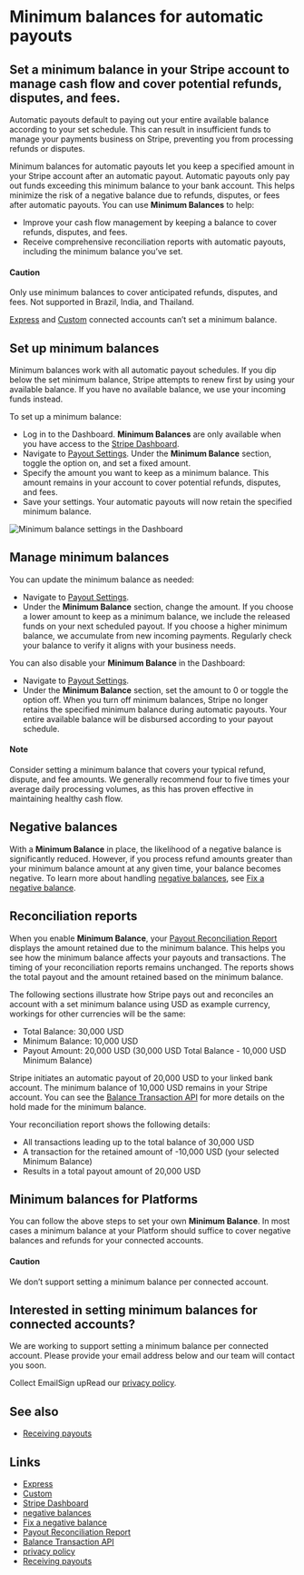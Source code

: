 # Minimum balances for automatic payouts

## Set a minimum balance in your Stripe account to manage cash flow and cover potential refunds, disputes, and fees.

Automatic payouts default to paying out your entire available balance according
to your set schedule. This can result in insufficient funds to manage your
payments business on Stripe, preventing you from processing refunds or disputes.

Minimum balances for automatic payouts let you keep a specified amount in your
Stripe account after an automatic payout. Automatic payouts only pay out funds
exceeding this minimum balance to your bank account. This helps minimize the
risk of a negative balance due to refunds, disputes, or fees after automatic
payouts. You can use **Minimum Balances** to help:

- Improve your cash flow management by keeping a balance to cover refunds,
disputes, and fees.
- Receive comprehensive reconciliation reports with automatic payouts, including
the minimum balance you’ve set.

#### Caution

Only use minimum balances to cover anticipated refunds, disputes, and fees. Not
supported in Brazil, India, and Thailand.

[Express](https://docs.stripe.com/connect/express-accounts) and
[Custom](https://docs.stripe.com/connect/custom-accounts) connected accounts
can’t set a minimum balance.

## Set up minimum balances

Minimum balances work with all automatic payout schedules. If you dip below the
set minimum balance, Stripe attempts to renew first by using your available
balance. If you have no available balance, we use your incoming funds instead.

To set up a minimum balance:

- Log in to the Dashboard. **Minimum Balances** are only available when you have
access to the [Stripe Dashboard](https://dashboard.stripe.com/settings/payouts).
- Navigate to [Payout Settings](https://dashboard.stripe.com/settings/payouts).
Under the **Minimum Balance** section, toggle the option on, and set a fixed
amount.
- Specify the amount you want to keep as a minimum balance. This amount remains
in your account to cover potential refunds, disputes, and fees.
- Save your settings. Your automatic payouts will now retain the specified
minimum balance.

![Minimum balance settings in the
Dashboard](https://b.stripecdn.com/docs-statics-srv/assets/minimum-balances.ca159ff2ac6b90b6fe4371eaadceba50.png)

## Manage minimum balances

You can update the minimum balance as needed:

- Navigate to [Payout Settings](https://dashboard.stripe.com/settings/payouts).
- Under the **Minimum Balance** section, change the amount. If you choose a
lower amount to keep as a minimum balance, we include the released funds on your
next scheduled payout. If you choose a higher minimum balance, we accumulate
from new incoming payments. Regularly check your balance to verify it aligns
with your business needs.

You can also disable your **Minimum Balance** in the Dashboard:

- Navigate to [Payout Settings](https://dashboard.stripe.com/settings/payouts).
- Under the **Minimum Balance** section, set the amount to 0 or toggle the
option off. When you turn off minimum balances, Stripe no longer retains the
specified minimum balance during automatic payouts. Your entire available
balance will be disbursed according to your payout schedule.

#### Note

Consider setting a minimum balance that covers your typical refund, dispute, and
fee amounts. We generally recommend four to five times your average daily
processing volumes, as this has proven effective in maintaining healthy cash
flow.

## Negative balances

With a **Minimum Balance** in place, the likelihood of a negative balance is
significantly reduced. However, if you process refund amounts greater than your
minimum balance amount at any given time, your balance becomes negative. To
learn more about handling [negative
balances](https://support.stripe.com/embedded-connect/questions/handling-negative-balances),
see [Fix a negative
balance](https://support.stripe.com/questions/fix-the-negative-balance-on-your-account).

## Reconciliation reports

When you enable **Minimum Balance**, your [Payout Reconciliation
Report](https://docs.stripe.com/reports/payout-reconciliation) displays the
amount retained due to the minimum balance. This helps you see how the minimum
balance affects your payouts and transactions. The timing of your reconciliation
reports remains unchanged. The reports shows the total payout and the amount
retained based on the minimum balance.

The following sections illustrate how Stripe pays out and reconciles an account
with a set minimum balance using USD as example currency, workings for other
currencies will be the same:

- Total Balance: 30,000 USD
- Minimum Balance: 10,000 USD
- Payout Amount: 20,000 USD (30,000 USD Total Balance - 10,000 USD Minimum
Balance)

Stripe initiates an automatic payout of 20,000 USD to your linked bank account.
The minimum balance of 10,000 USD remains in your Stripe account. You can see
the [Balance Transaction API](https://docs.stripe.com/api/balance_transactions)
for more details on the hold made for the minimum balance.

Your reconciliation report shows the following details:

- All transactions leading up to the total balance of 30,000 USD
- A transaction for the retained amount of -10,000 USD (your selected Minimum
Balance)
- Results in a total payout amount of 20,000 USD

## Minimum balances for Platforms

You can follow the above steps to set your own **Minimum Balance**. In most
cases a minimum balance at your Platform should suffice to cover negative
balances and refunds for your connected accounts.

#### Caution

We don’t support setting a minimum balance per connected account.

## Interested in setting minimum balances for connected accounts?

We are working to support setting a minimum balance per connected account.
Please provide your email address below and our team will contact you soon.

Collect EmailSign upRead our [privacy policy](https://stripe.com/privacy).
## See also

- [Receiving payouts](https://docs.stripe.com/payouts)

## Links

- [Express](https://docs.stripe.com/connect/express-accounts)
- [Custom](https://docs.stripe.com/connect/custom-accounts)
- [Stripe Dashboard](https://dashboard.stripe.com/settings/payouts)
- [negative
balances](https://support.stripe.com/embedded-connect/questions/handling-negative-balances)
- [Fix a negative
balance](https://support.stripe.com/questions/fix-the-negative-balance-on-your-account)
- [Payout Reconciliation
Report](https://docs.stripe.com/reports/payout-reconciliation)
- [Balance Transaction API](https://docs.stripe.com/api/balance_transactions)
- [privacy policy](https://stripe.com/privacy)
- [Receiving payouts](https://docs.stripe.com/payouts)